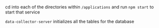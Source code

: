 cd into each of the directories within `/applications` and run `npm start` to start that service

`data-collector-server` initializes all the tables for the database